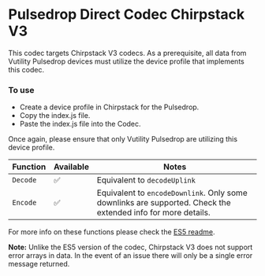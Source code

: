 # Pulsedrop Direct Codec Chirpstack V3

This codec targets Chirpstack V3 codecs. As a prerequisite, all data from Vutility Pulsedrop devices must utilize the device profile that implements this codec.

### To use
- Create a device profile in Chirpstack for the Pulsedrop.
- Copy the index.js file.
- Paste the index.js file into the Codec.

Once again, please ensure that only Vutility Pulsedrop are utilizing this device profile.

| Function | Available | Notes |
| --- | --- | --- |
| `Decode`| ✅ | Equivalent to `decodeUplink`|
| `Encode`| ✅ | Equivalent to `encodeDownlink`. Only some downlinks are supported. Check the extended info for more details. |

For more info on these functions please check the [ES5 readme](../index-es5-readme.md).

**Note:** Unlike the ES5 version of the codec, Chirpstack V3 does not support error arrays in data. In the event of an issue there will only be a single error message returned.